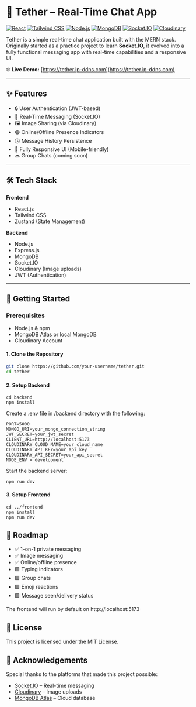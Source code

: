 # 📡 Tether – Real-Time Chat App

<p>
  <a href="https://reactjs.org/"><img src="https://img.shields.io/badge/React-20232A?style=for-the-badge&logo=react&logoColor=61DAFB" alt="React"/></a>
  <a href="https://tailwindcss.com/"><img src="https://img.shields.io/badge/TailwindCSS-06B6D4?style=for-the-badge&logo=tailwind-css&logoColor=white" alt="Tailwind CSS"/></a>
  <a href="https://nodejs.org/"><img src="https://img.shields.io/badge/Node.js-339933?style=for-the-badge&logo=node.js&logoColor=white" alt="Node.js"/></a>
  <a href="https://www.mongodb.com/"><img src="https://img.shields.io/badge/MongoDB-47A248?style=for-the-badge&logo=mongodb&logoColor=white" alt="MongoDB"/></a>
  <a href="https://socket.io/"><img src="https://img.shields.io/badge/Socket.IO-010101?style=for-the-badge&logo=socket.io&logoColor=white" alt="Socket.IO"/></a>
  <a href="https://cloudinary.com/"><img src="https://img.shields.io/badge/Cloudinary-0033CC?style=for-the-badge&logo=cloudinary&logoColor=white" alt="Cloudinary"/></a>
</p>

Tether is a simple real-time chat application built with the MERN stack. Originally started as a practice project to learn **Socket.IO**, it evolved into a fully functional messaging app with real-time capabilities and a responsive UI.

🌐 **Live Demo:** [https://tether.ip-ddns.com](https://tether.ip-ddns.com)

---

## ✨ Features

- 🔒 User Authentication (JWT-based)
- 💬 Real-Time Messaging (Socket.IO)
- 🖼️ Image Sharing (via Cloudinary)
- 🟢 Online/Offline Presence Indicators
- 🕓 Message History Persistence
- 📱 Fully Responsive UI (Mobile-friendly)
- 🔜 Group Chats (coming soon)

---

## 🛠️ Tech Stack

**Frontend**  
- React.js  
- Tailwind CSS  
- Zustand (State Management)

**Backend**  
- Node.js  
- Express.js  
- MongoDB  
- Socket.IO  
- Cloudinary (Image uploads)  
- JWT (Authentication)

---

## 🚀 Getting Started

### Prerequisites

- Node.js & npm
- MongoDB Atlas or local MongoDB
- Cloudinary Account

#### 1. Clone the Repository

```bash
git clone https://github.com/your-username/tether.git
cd tether
```

#### 2. Setup Backend

```
cd backend
npm install
```

Create a .env file in /backend directory with the following:

```
PORT=5000
MONGO_URI=your_mongo_connection_string
JWT_SECRET=your_jwt_secret
CLIENT_URL=http://localhost:5173
CLOUDINARY_CLOUD_NAME=your_cloud_name
CLOUDINARY_API_KEY=your_api_key
CLOUDINARY_API_SECRET=your_api_secret
NODE_ENV = development
```

Start the backend server:

```
npm run dev
```

#### 3. Setup Frontend

```
cd ../frontend
npm install
npm run dev
```

## 📅 Roadmap

 - ✅ 1-on-1 private messaging
 - ✅ Image messaging
 - ✅ Online/offline presence
 - 🟩 Typing indicators
 - 🟩 Group chats
 - 🟩 Emoji reactions
 - 🟩 Message seen/delivery status


The frontend will run by default on http://localhost:5173

## 📄 License

This project is licensed under the MIT License.

## 🙌 Acknowledgements

Special thanks to the platforms that made this project possible:

- [Socket.IO](https://socket.io/) – Real-time messaging
- [Cloudinary](https://cloudinary.com/) – Image uploads
- [MongoDB Atlas](https://www.mongodb.com/cloud/atlas) – Cloud database
